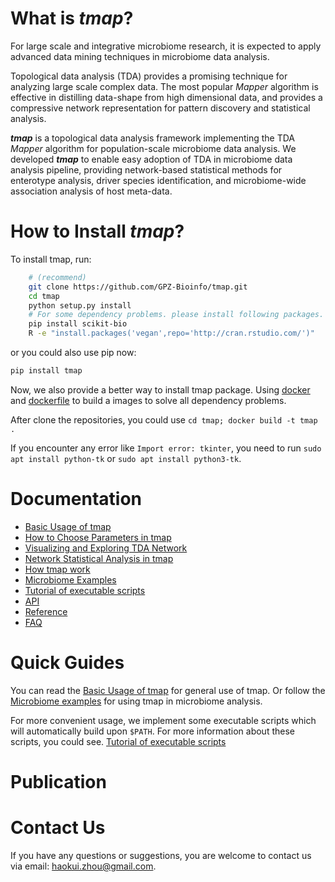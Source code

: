# What is *tmap*?

For large scale and integrative microbiome research, it is expected to apply advanced data mining techniques in microbiome data analysis.

Topological data analysis (TDA) provides a promising technique for analyzing large scale complex data. The most popular *Mapper* algorithm is effective in distilling data-shape from high dimensional data, and provides a compressive network representation for pattern discovery and statistical analysis.

***tmap*** is a topological data analysis framework implementing the TDA *Mapper* algorithm for population-scale microbiome data analysis. We developed ***tmap*** to enable easy adoption of TDA in microbiome data analysis pipeline, providing network-based statistical methods for enterotype analysis, driver species identification, and microbiome-wide association analysis of host meta-data.

# How to Install *tmap*?

To install tmap, run:
```bash
    # (recommend)
    git clone https://github.com/GPZ-Bioinfo/tmap.git
    cd tmap
    python setup.py install
    # For some dependency problems. please install following packages.
    pip install scikit-bio
    R -e "install.packages('vegan',repo='http://cran.rstudio.com/')"
```

or you could also use pip now:
```bash
pip install tmap
```

Now, we also provide a better way to install tmap package. Using [docker](https://docs.docker.com/) and [dockerfile](https://github.com/GPZ-Bioinfo/tmap/blob/master/dockerfile) to build a images to solve all dependency problems.

After clone the repositories, you could use `cd tmap; docker build -t tmap .`

If you encounter any error like `Import error: tkinter`, you need to run `sudo apt install python-tk` or `sudo apt install python3-tk`.

# Documentation

* [Basic Usage of tmap](https://tmap.readthedocs.io/en/latest/basic.html)
* [How to Choose Parameters in tmap](https://tmap.readthedocs.io/en/latest/param.html)
* [Visualizing and Exploring TDA Network](https://tmap.readthedocs.io/en/latest/vis.html)
* [Network Statistical Analysis in tmap](https://tmap.readthedocs.io/en/latest/statistical.html)
* [How tmap work](https://tmap.readthedocs.io/en/latest/how2work.html)
* [Microbiome Examples](https://tmap.readthedocs.io/en/latest/example.html)
* [Tutorial of executable scripts](https://tmap.readthedocs.io/en/latest/scripts.html)
* [API](https://tmap.readthedocs.io/en/latest/api.html)
* [Reference](https://tmap.readthedocs.io/en/latest/reference.html)
* [FAQ](https://tmap.readthedocs.io/en/latest/FAQ.html)

# Quick Guides

You can read the [Basic Usage of tmap](https://tmap.readthedocs.io/en/latest/basic.html) for general use of tmap.
Or follow the [Microbiome examples](https://tmap.readthedocs.io/en/latest/example.html) for using tmap in microbiome analysis.

For more convenient usage, we implement some executable scripts which will automatically build upon `$PATH`. For more information about these scripts, you could see.
[Tutorial of executable scripts](https://tmap.readthedocs.io/en/latest/scripts.html)

# Publication

# Contact Us
If you have any questions or suggestions, you are welcome to contact us via email: haokui.zhou@gmail.com.
